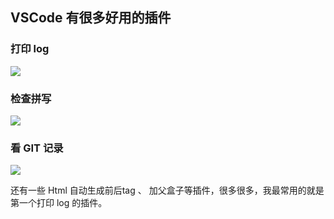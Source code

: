 
## VSCode 有很多好用的插件 

### 打印 log 
![](https://s2.loli.net/2024/06/24/atNUmkHXwYEBTOL.png)

### 检查拼写

![](https://s2.loli.net/2024/06/24/wLnkG5eJAU3pzMq.png)

### 看 GIT 记录
![](https://s2.loli.net/2024/06/24/17gPf3U2yXmu9s8.png)

还有一些 Html 自动生成前后tag 、 加父盒子等插件，很多很多，我最常用的就是第一个打印 log 的插件。